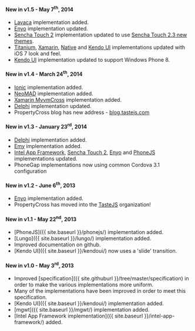 #### New in v1.5 - May 7<sup>th</sup>, 2014

- [Lavaca](/lavaca/) implementation added.
- [Enyo](/enyo/) implementation updated.
- [Sencha Touch 2](/senchatouch2/) implementation updated to use [Sencha Touch 2.3 new themes](http://www.sencha.com/blog/announcing-sencha-touch-2-3-html5-for-ios7-touch-grid-cordova-support-more/).
- [Titanium](/titanium/), [Xamarin](/xamarin/), [Native](/native/) and [Kendo UI](/kendoui/) implementations updated with iOS 7 look and feel.
- [Kendo UI](/kendoui/) implementation updated to support Windows Phone 8.

#### New in v1.4 - March 24<sup>th</sup>, 2014

- [Ionic](/ionic/) implementation added.
- [NeoMAD](/neomad/) implementation added.
- [Xamarin MvvmCross](/xamarinmvvmcross/) implementation added.
- [Delphi](/delphi/) implementation updated.
- PropertyCross blog has new address - [blog.tastejs.com](http://blog.tastejs.com)

#### New in v1.3 - January 23<sup>rd</sup>, 2014

- [Delphi](/delphi/) implementation added.
- [Emy](/emy/) implementation added.
- [Intel App Framework](/intelappframework), [Sencha Touch 2](/senchatouch2), [Enyo](/enyo) and [PhoneJS](/phonejs) implementations updated.
- PhoneGap implementations now using common Cordova 3.1 configuration



#### New in v1.2 - June 6<sup>th</sup>, 2013

- [Enyo](/enyo/) implementation added.
- PropertyCross has moved into the [TasteJS](https://github.com/tastejs) organization!



#### New in v1.1 - May 22<sup>nd</sup>, 2013

- [PhoneJS]({{ site.baseurl }}/phonejs/) implementation added.
- [Lungo]({{ site.baseurl }}/lungo/) implementation added.
- Improved documentation on github.
- [Kendo UI]({{ site.baseurl }}/kendoui/) now uses a 'slide' transition.



#### New in v1.0 - May 3<sup>rd</sup>, 2013

- Improved [specification]({{ site.githuburl }}/tree/master/specification) in order to make the various implementations more uniform.
- Many of the implementations have been improved in order to meet this specification.
- [Kendo UI]({{ site.baseurl }}/kendoui/) implementation added.
- [mgwt]({{ site.baseurl }}/mgwt/) implementation added.
- [Intel App Framework implementation]({{ site.baseurl }}/intel-app-framework/) added.

